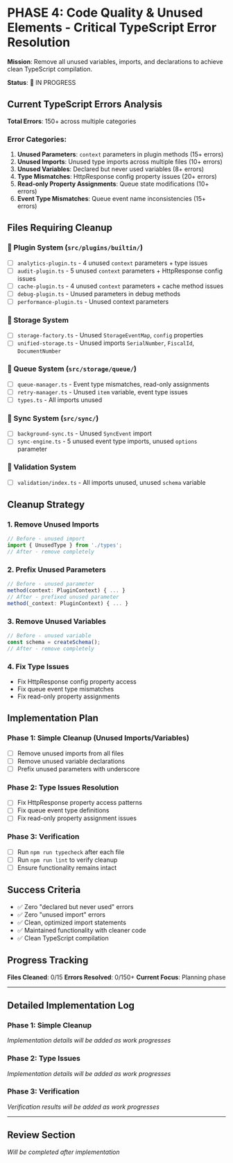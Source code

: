 # PHASE 4: Code Quality & Unused Elements - Critical TypeScript Error Resolution

**Mission**: Remove all unused variables, imports, and declarations to achieve clean TypeScript compilation.

**Status**: 🔄 IN PROGRESS

## Current TypeScript Errors Analysis

**Total Errors**: 150+ across multiple categories

### Error Categories:
1. **Unused Parameters**: `context` parameters in plugin methods (15+ errors)
2. **Unused Imports**: Unused type imports across multiple files (10+ errors)
3. **Unused Variables**: Declared but never used variables (8+ errors)
4. **Type Mismatches**: HttpResponse config property issues (20+ errors)
5. **Read-only Property Assignments**: Queue state modifications (10+ errors)
6. **Event Type Mismatches**: Queue event name inconsistencies (15+ errors)

## Files Requiring Cleanup

### 🎯 Plugin System (`src/plugins/builtin/`)
- [ ] `analytics-plugin.ts` - 4 unused `context` parameters + type issues
- [ ] `audit-plugin.ts` - 5 unused `context` parameters + HttpResponse config issues
- [ ] `cache-plugin.ts` - 4 unused `context` parameters + cache method issues
- [ ] `debug-plugin.ts` - Unused parameters in debug methods
- [ ] `performance-plugin.ts` - Unused context parameters

### 🎯 Storage System
- [ ] `storage-factory.ts` - Unused `StorageEventMap`, `config` properties
- [ ] `unified-storage.ts` - Unused imports `SerialNumber`, `FiscalId`, `DocumentNumber`

### 🎯 Queue System (`src/storage/queue/`)
- [ ] `queue-manager.ts` - Event type mismatches, read-only assignments
- [ ] `retry-manager.ts` - Unused `item` variable, event type issues
- [ ] `types.ts` - All imports unused

### 🎯 Sync System (`src/sync/`)
- [ ] `background-sync.ts` - Unused `SyncEvent` import
- [ ] `sync-engine.ts` - 5 unused event type imports, unused `options` parameter

### 🎯 Validation System
- [ ] `validation/index.ts` - All imports unused, unused `schema` variable

## Cleanup Strategy

### 1. Remove Unused Imports
```typescript
// Before - unused import
import { UnusedType } from './types';
// After - remove completely
```

### 2. Prefix Unused Parameters
```typescript
// Before - unused parameter
method(context: PluginContext) { ... }
// After - prefixed unused parameter  
method(_context: PluginContext) { ... }
```

### 3. Remove Unused Variables
```typescript
// Before - unused variable
const schema = createSchema();
// After - remove completely
```

### 4. Fix Type Issues
- Fix HttpResponse config property access
- Fix queue event type mismatches
- Fix read-only property assignments

## Implementation Plan

### Phase 1: Simple Cleanup (Unused Imports/Variables)
- [ ] Remove unused imports from all files
- [ ] Remove unused variable declarations
- [ ] Prefix unused parameters with underscore

### Phase 2: Type Issues Resolution
- [ ] Fix HttpResponse property access patterns
- [ ] Fix queue event type definitions
- [ ] Fix read-only property assignment issues

### Phase 3: Verification
- [ ] Run `npm run typecheck` after each file
- [ ] Run `npm run lint` to verify cleanup
- [ ] Ensure functionality remains intact

## Success Criteria
- ✅ Zero "declared but never used" errors
- ✅ Zero "unused import" errors
- ✅ Clean, optimized import statements
- ✅ Maintained functionality with cleaner code
- ✅ Clean TypeScript compilation

## Progress Tracking

**Files Cleaned**: 0/15
**Errors Resolved**: 0/150+
**Current Focus**: Planning phase

---

## Detailed Implementation Log

### Phase 1: Simple Cleanup
*Implementation details will be added as work progresses*

### Phase 2: Type Issues
*Implementation details will be added as work progresses*

### Phase 3: Verification
*Verification results will be added as work progresses*

---

## Review Section
*Will be completed after implementation*
